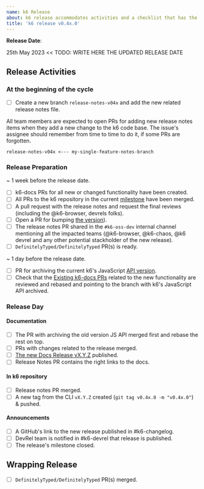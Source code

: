 ```yaml
---
name: k6 Release 
about: k6 release accommodates activities and a checklist that has the k6 open-source release process.
title: 'k6 release v0.4x.0'
---
```


**Release Date**: 

25th May 2023 <<  TODO: WRITE HERE THE UPDATED RELEASE DATE

## Release Activities

### At the beginning of the cycle

- [ ] Create a new branch `release-notes-v04x` and add the new related release notes file.
      
All team members are expected to open PRs for adding new release notes items when they add a new change to the k6 code base. The issue's assignee should remember from time to time to do it, if some PRs are forgotten.
```
release-notes-v04x <--- my-single-feature-notes-branch
```

### Release Preparation

~ 1 week before the release date.

- [ ] k6-docs PRs for all new or changed functionality have been created.
- [ ] All PRs to the k6 repository in the current [milestone](https://github.com/grafana/k6/milestones) have been merged.
- [ ] A pull request with the release notes and request the final reviews (including the @k6-browser, devrels folks).
- [ ] Open a PR for bumping [the version](https://github.com/grafana/k6/blob/9fa50b2d1f259cdccff5cc7bc18a236d31c345ac/lib/consts/consts.go#L11)).
- [ ] The release notes PR shared in the `#k6-oss-dev` internal channel mentioning all the impacted teams (@k6-browser, @k6-chaos, @k6 devrel and any other potential stackholder of the new release).
- [ ] `DefinitelyTyped/DefinitelyTyped` PR(s) is ready.

~ 1 day before the release date.

- [ ] PR for archiving the current k6's JavaScript [API version](https://github.com/grafana/k6-docs/wiki/Add-version-for-Javascript-API-documentation).
- [ ] Check that the [Existing k6-docs PRs](https://github.com/grafana/k6-docs/pulls) related to the new functionality are reviewed and rebased and pointing to the branch with k6's JavaScript API archived.
 
### Release Day

#### Documentation

- [ ] The PR with archiving the old version JS API merged first and rebase the rest on top.
- [ ] PRs with changes related to the release merged.
- [ ] [The new Docs Release vX.Y.Z](https://github.com/grafana/k6-docs/releases/new) published.
- [ ] Release Notes PR contains the right links to the docs.

#### In k6 repository

- [ ] Release notes PR merged.
- [ ] A new tag from the CLI `vX.Y.Z` created (`git tag v0.4x.0 -m "v0.4x.0"`) & pushed.

#### Announcements

- [ ] A GitHub's link to the new release published in #k6-changelog.
- [ ] DevRel team is notified in #k6-devrel that release is published.
- [ ] The release's milestone closed.

## Wrapping Release

- [ ] `DefinitelyTyped/DefinitelyTyped` PR(s) merged.

